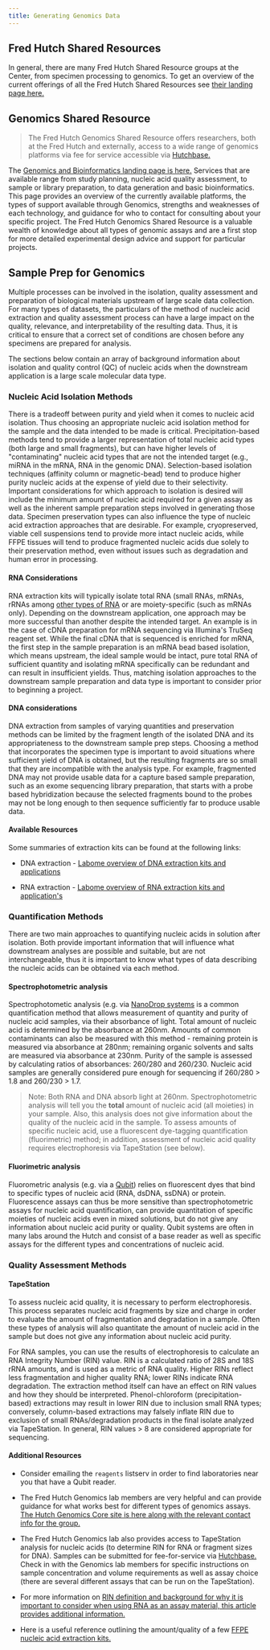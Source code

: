 ```yaml
---
title: Generating Genomics Data
---
```


## Fred Hutch Shared Resources
In general, there are many Fred Hutch Shared Resource groups at the Center, from specimen processing to genomics.  To get an overview of the current offerings of all the Fred Hutch Shared Resources see [their landing page here.](https://centernet.fredhutch.org/cn/u/shared-resources.html)

## Genomics Shared Resource
> The Fred Hutch Genomics Shared Resource offers researchers, both at the Fred Hutch and externally, access to a wide range of genomics platforms via fee for service accessible via [Hutchbase.](https://hutchbase.fhcrc.org/base2/)   

The [Genomics and Bioinformatics landing page is here.](https://www.fredhutch.org/en/research/shared-resources/core-facilities/genomics-bioinformatics.html) Services that are available range from study planning, nucleic acid quality assessment, to sample or library preparation, to data generation and basic bioinformatics. This page provides an overview of the currently available platforms, the types of support available through Genomics, strengths and weaknesses of each technology, and guidance for who to contact for consulting about your specific project.  The Fred Hutch Genomics Shared Resource is a valuable wealth of knowledge about all types of genomic assays and are a first stop for more detailed experimental design advice and support for particular projects.  

## Sample Prep for Genomics

Multiple processes can be involved in the isolation, quality assessment and preparation of biological materials upstream of large scale data collection. For many types of datasets, the particulars of the method of nucleic acid extraction and quality assessment process can have a large impact on the quality, relevance, and interpretability of the resulting data. Thus, it is critical to ensure that a correct set of conditions are chosen before any specimens are prepared for analysis.

The sections below contain an array of background information about isolation and quality control (QC) of nucleic acids when the downstream application is a large scale molecular data type.

### Nucleic Acid Isolation Methods

There is a tradeoff between purity and yield when it comes to nucleic acid isolation. Thus choosing an appropriate nucleic acid isolation method for the sample and the data intended to be made is critical. Precipitation-based methods tend to provide a larger representation of total nucleic acid types (both large and small fragments), but can have higher levels of "contaminating" nucleic acid types that are not the intended target (e.g., miRNA in the mRNA, RNA in the genomic DNA). Selection-based isolation techniques (affinity column or magnetic-bead) tend to produce higher purity nucleic acids at the expense of yield due to their selectivity. Important considerations for which approach to isolation is desired will include the minimum amount of nucleic acid required for a given assay as well as the inherent sample preparation steps involved in generating those data. Specimen preservation types can also influence the type of nucleic acid extraction approaches that are desirable. For example, cryopreserved, viable cell suspensions tend to provide more intact nucleic acids, while FFPE tissues will tend to produce fragmented nucleic acids due solely to their preservation method, even without issues such as degradation and human error in processing.

#### RNA Considerations

RNA extraction kits will typically isolate total RNA (small RNAs, mRNAs, rRNAs among [other types of RNA](https://en.wikipedia.org/wiki/RNA#Types_of_RNA) or are moiety-specific (such as mRNAs only). Depending on the downstream application, one approach may be more successful than another despite the intended target. An example is in the case of cDNA preparation for mRNA sequencing via Illumina's TruSeq reagent set. While the final cDNA that is sequenced is enriched for mRNA, the first step in the sample preparation is an mRNA bead based isolation, which means upstream, the ideal sample would be intact, pure total RNA of sufficient quantity and isolating mRNA specifically can be redundant and can result in insufficient yields. Thus, matching isolation approaches to the downstream sample preparation and data type is important to consider prior to beginning a project.

#### DNA considerations

DNA extraction from samples of varying quantities and preservation methods can be limited by the fragment length of the isolated DNA and its appropriateness to the downstream sample prep steps. Choosing a method that incorporates the specimen type is important to avoid situations where sufficient yield of DNA is obtained, but the resulting fragments are so small that they are incompatible with the analysis type. For example, fragmented DNA may not provide usable data for a capture based sample preparation, such as an exome sequencing library preparation, that starts with a probe based hybridization because the selected fragments bound to the probes may not be long enough to then sequence sufficiently far to produce usable data.

#### Available Resources

Some summaries of extraction kits can be found at the following links:

  * DNA extraction - [Labome overview of DNA extraction kits and applications](https://www.labome.com/method/DNA-Extraction-and-Purification.html)

  * RNA extraction - [Labome overview of RNA extraction kits and application's](https://www.labome.com/method/RNA-Extraction.html)

### Quantification Methods

There are two main approaches to quantifying nucleic acids in solution after isolation. Both provide important information that will influence what downstream analyses are possible and suitable, but are not interchangeable, thus it is important to know what types of data describing the nucleic acids can be obtained via each method.

#### Spectrophotometric analysis

Spectrophotometic analysis (e.g. via [NanoDrop systems](https://www.thermofisher.com/us/en/home/industrial/spectroscopy-elemental-isotope-analysis/molecular-spectroscopy/ultraviolet-visible-visible-spectrophotometry-uv-vis-vis/uv-vis-vis-instruments/nanodrop-microvolume-spectrophotometers/nanodrop-products-guide.html) is a common quantification method that allows measurement of quantity and purity of nucleic acid samples, via their absorbance of light. Total amount of nucleic acid is determined by the absorbance at 260nm. Amounts of common contaminants can also be measured with this method - remaining protein is measured via absorbance at 280nm; remaining organic solvents and salts are measured via absorbance at 230nm. Purity of the sample is assessed by calculating ratios of absorbances: 260/280 and 260/230. Nucleic acid samples are generally considered pure enough for sequencing if 260/280 > 1.8 and 260/230 > 1.7.

>Note: Both RNA and DNA absorb light at 260nm. Spectrophotometric analysis will tell you the **total** amount of nucleic acid (all moieties) in your sample. Also, this analysis does not give information about the quality of the nucleic acid in the sample. To assess amounts of specific nucleic acid, use a fluorescent dye-tagging quantification (fluorimetric) method; in addition, assessment of nucleic acid quality requires electrophoresis via TapeStation (see below).

#### Fluorimetric analysis

Fluorometric analysis (e.g. via a [Qubit](https://www.thermofisher.com/us/en/home/industrial/spectroscopy-elemental-isotope-analysis/molecular-spectroscopy/fluorometers/qubit.html)) relies on fluorescent dyes that bind to specific types of nucleic acid (RNA, dsDNA, ssDNA) or protein. Fluorescence assays can thus be more sensitive than spectrophotometric assays for nucleic acid quantification, can provide quantitation of specific moieties of nucleic acids even in mixed solutions, but do not give any information about nucleic acid purity or quality. Qubit systems are often in many labs around the Hutch and consist of a base reader as well as specific assays for the different types and concentrations of nucleic acid.

### Quality Assessment Methods

#### TapeStation

To assess nucleic acid quality, it is necessary to perform electrophoresis. This process separates nucleic acid fragments by size and charge in order to evaluate the amount of fragmentation and degradation in a sample. Often these types of analysis will also quantitate the amount of nucleic acid in the sample but does not give any information about nucleic acid purity.

For RNA samples, you can use the results of electrophoresis to calculate an RNA Integrity Number (RIN) value. RIN is a calculated ratio of 28S and 18S rRNA amounts, and is used as a metric of RNA quality. Higher RINs reflect less fragmentation and higher quality RNA; lower RINs indicate RNA degradation. The extraction method itself can have an effect on RIN values and how they should be interpreted. Phenol-chloroform (precipitation-based) extractions may result in lower RIN due to inclusion small RNA types; conversely, column-based extractions may falsely inflate RIN due to exclusion of small RNAs/degradation products in the final isolate analyzed via TapeStation. In general, RIN values > 8 are considered appropriate for sequencing.

#### Additional Resources

* Consider emailing the `reagents` listserv in order to find laboratories near you that have a Qubit reader.

* The Fred Hutch Genomics lab members are very helpful and can provide guidance for what works best for different types of genomics assays. [The Hutch Genomics Core site is here along with the relevant contact info for the group.](https://sharedresources.fredhutch.org/core-facilities/genomics)

* The Fred Hutch Genomics lab also provides access to TapeStation analysis for nucleic acids (to determine RIN for RNA or fragment sizes for DNA). Samples can be submitted for fee-for-service via [Hutchbase.](https://hutchbase.fhcrc.org/base2/) Check in with the Genomics lab members for specific instructions on sample concentration and volume requirements as well as assay choice (there are several different assays that can be run on the TapeStation).

* For more information on [RIN definition and background for why it is important to consider when using RNA as an assay material, this article provides additional information.](https://www.ncbi.nlm.nih.gov/pmc/articles/PMC1413964/)

* Here is a useful reference outlining the amount/quality of a few [FFPE nucleic acid extraction kits.](https://doi.org/10.1016/j.ab.2010.01.014)
